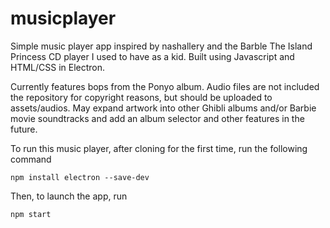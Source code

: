 # musicplayer

Simple music player app inspired by nashallery and the Barble The Island Princess CD player I used to have as a kid. Built using Javascript and HTML/CSS in Electron.

Currently features bops from the Ponyo album. Audio files are not included the repository for copyright reasons, but should be uploaded to assets/audios. May expand artwork into other Ghibli albums and/or Barbie movie soundtracks and add an album selector and other features in the future.



To run this music player, after cloning for the first time, run the following command
```shell
npm install electron --save-dev
```

Then, to launch the app, run
```shell
npm start
```
